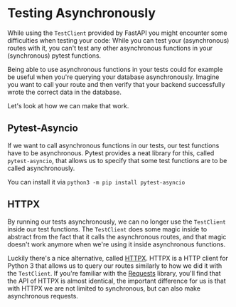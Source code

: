 # Testing Asynchronously

While using the `TestClient` provided by FastAPI you might encounter some difficulties when testing your code: While you can test your (asynchronous) routes with it, you can't test any other asynchronous functions in your (synchronous) pytest functions. 

Being able to use asynchronous functions in your tests could for example be useful when you're querying your database asynchronously. Imagine you want to call your route and then verify that your backend successfully wrote the correct data in the database.

Let's look at how we can make that work.

## Pytest-Asyncio

If we want to call asynchronous functions in our tests, our test functions have to be asynchronous. Pytest provides a neat library for this, called `pytest-asyncio`, that allows us to specify that some test functions are to be called asynchronously.

You can install it via `python3 -m pip install pytest-asyncio`

## HTTPX

By running our tests asynchronously, we can no longer use the `TestClient` inside our test functions. The `TestClient` does some magic inside to abstract from the fact that it calls the asynchronous routes, and that magic doesn't work anymore when we're using it inside asynchronous functions.

Luckily there's a nice alternative, called <a href="https://www.python-httpx.org/" class="external-link" target="_blank">HTTPX</a>. HTTPX is a HTTP client for Python 3 that allows us to query our routes similarly to how we did it with the `TestClient`. If you're familiar with the <a href="https://requests.readthedocs.io/en/master/" class="external-link" target="_blank">Requests</a> library, you'll find that the API of HTTPX is almost identical, the important difference for us is that with HTTPX we are not limited to synchronous, but can also make asynchronous requests.

